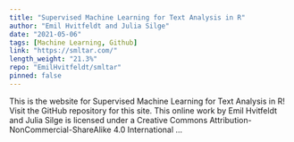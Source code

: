```yaml
---
title: "Supervised Machine Learning for Text Analysis in R"
author: "Emil Hvitfeldt and Julia Silge"
date: "2021-05-06"
tags: [Machine Learning, Github]
link: "https://smltar.com/"
length_weight: "21.3%"
repo: "EmilHvitfeldt/smltar"
pinned: false
---
```


This is the website for Supervised Machine Learning for Text Analysis in R! Visit the GitHub repository for this site. This online work by Emil Hvitfeldt and Julia Silge is licensed under a Creative Commons Attribution-NonCommercial-ShareAlike 4.0 International ...
